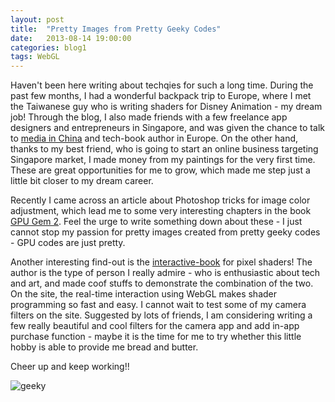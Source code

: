 ```yaml
---
layout: post
title:  "Pretty Images from Pretty Geeky Codes"
date:   2013-08-14 19:00:00
categories: blog1
tags: WebGL
---
```


Haven't been here writing about techqies for such a long time. During the past few months, I had a wonderful backpack trip to Europe, where I met the Taiwanese guy who is writing shaders for Disney Animation - my dream job! Through the blog, I also made friends with a few freelance app designers and entrepreneurs in Singapore, and was given the chance to talk to [media in China](http://www.geekpark.net/read/view/185730) and tech-book author in Europe. On the other hand, thanks to my best friend, who is going to start an online business targeting Singapore market, I made money from my paintings for the very first time. These are great opportunities for me to grow, which made me step just a little bit closer to my dream career.

Recently I came across an article about Photoshop tricks for image color adjustment, which lead me to some very interesting chapters in the book [GPU Gem 2](http://http.developer.nvidia.com/GPUGems2/gpugems2_part01.html). Feel the urge to write something down about these - I just cannot stop my passion for pretty images created from pretty geeky codes - GPU codes are just pretty.

Another interesting find-out is the [interactive-book](http://pixelshaders.com/) for pixel shaders! The author is the type of person I really admire - who is enthusiastic about tech and art, and made coof stuffs to demonstrate the combination of the two. On the site, the real-time interaction using WebGL makes shader programming so fast and easy. I cannot wait to test some of my camera filters on the site. Suggested by lots of friends, I am considering writing a few really beautiful and cool filters for the camera app and add in-app purchase function - maybe it is the time for me to try whether this little hobby is able to provide me bread and butter.

Cheer up and keep working!!

![geeky](https://s3.ap-southeast-1.amazonaws.com/littlecheesecake.me/blog-post/blog1/archive/16907289489_3b927221d6_b.jpg)

